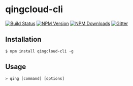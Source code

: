 # qingcloud-cli


[![Build Status](https://travis-ci.org/guozhaolong/qingcloud-cli.svg?branch=master)](http://travis-ci.org/guozhaolong/qingcloud-cli)
[![NPM Version](http://img.shields.io/npm/v/qingcloud-cli.svg?style=flat)](https://www.npmjs.org/package/qingcloud-cli)
[![NPM Downloads](https://img.shields.io/npm/dm/qingcloud-cli.svg?style=flat)](https://www.npmjs.org/package/qingcloud-cli)
[![Gitter](https://badges.gitter.im/guozhaolong/qingcloud-cli.svg)](https://gitter.im/guozhaolong/qingcloud-cli?utm_source=badge&utm_medium=badge&utm_campaign=pr-badge)

## Installation
    
    $ npm install qingcloud-cli -g
    
## Usage

    > qing [command] [options]

